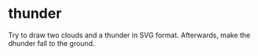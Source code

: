 # thunder
Try to draw two clouds and a thunder in SVG format. Afterwards, make the dhunder fall to the ground.